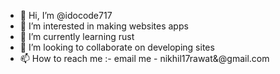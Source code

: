 - 👋 Hi, I’m @idocode717
- 👀 I’m interested in making websites apps 
- 🌱 I’m currently learning rust
- 💞️ I’m looking to collaborate on developing sites
- 📫 How to reach me :- email me - nikhil17rawat&@gmail.com

<!---
idocode717/idocode717 is a ✨ special ✨ repository because its `README.md` (this file) appears on your GitHub profile.
You can click the Preview link to take a look at your changes.
--->
